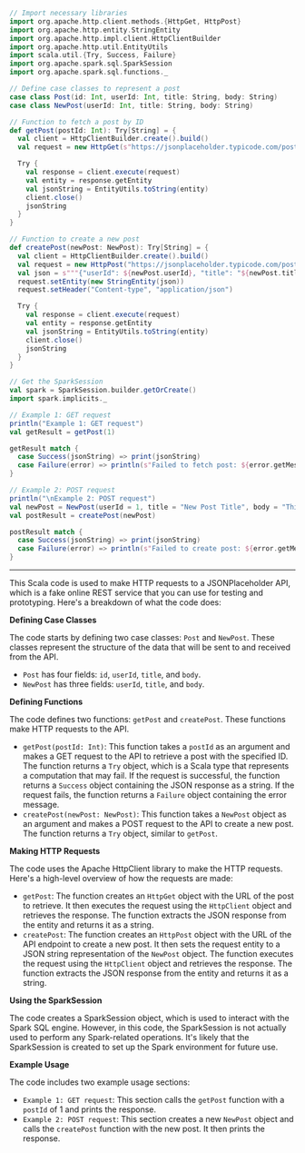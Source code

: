 
```scala
// Import necessary libraries
import org.apache.http.client.methods.{HttpGet, HttpPost}
import org.apache.http.entity.StringEntity
import org.apache.http.impl.client.HttpClientBuilder
import org.apache.http.util.EntityUtils
import scala.util.{Try, Success, Failure}
import org.apache.spark.sql.SparkSession
import org.apache.spark.sql.functions._

// Define case classes to represent a post
case class Post(id: Int, userId: Int, title: String, body: String)
case class NewPost(userId: Int, title: String, body: String)

// Function to fetch a post by ID
def getPost(postId: Int): Try[String] = {
  val client = HttpClientBuilder.create().build()
  val request = new HttpGet(s"https://jsonplaceholder.typicode.com/posts/$postId")

  Try {
    val response = client.execute(request)
    val entity = response.getEntity
    val jsonString = EntityUtils.toString(entity)
    client.close()
    jsonString
  }
}

// Function to create a new post
def createPost(newPost: NewPost): Try[String] = {
  val client = HttpClientBuilder.create().build()
  val request = new HttpPost("https://jsonplaceholder.typicode.com/posts")
  val json = s"""{"userId": ${newPost.userId}, "title": "${newPost.title}", "body": "${newPost.body}"}"""
  request.setEntity(new StringEntity(json))
  request.setHeader("Content-type", "application/json")

  Try {
    val response = client.execute(request)
    val entity = response.getEntity
    val jsonString = EntityUtils.toString(entity)
    client.close()
    jsonString
  }
}

// Get the SparkSession
val spark = SparkSession.builder.getOrCreate()
import spark.implicits._

// Example 1: GET request
println("Example 1: GET request")
val getResult = getPost(1)

getResult match {
  case Success(jsonString) => print(jsonString)
  case Failure(error) => println(s"Failed to fetch post: ${error.getMessage}")
}

// Example 2: POST request
println("\nExample 2: POST request")
val newPost = NewPost(userId = 1, title = "New Post Title", body = "This is the body of the new post.")
val postResult = createPost(newPost)

postResult match {
  case Success(jsonString) => print(jsonString)
  case Failure(error) => println(s"Failed to create post: ${error.getMessage}")
}
```


---
This Scala code is used to make HTTP requests to a JSONPlaceholder API, which is a fake online REST service that you can use for testing and prototyping. Here's a breakdown of what the code does:

**Defining Case Classes**

The code starts by defining two case classes: `Post` and `NewPost`. These classes represent the structure of the data that will be sent to and received from the API.

* `Post` has four fields: `id`, `userId`, `title`, and `body`.
* `NewPost` has three fields: `userId`, `title`, and `body`.

**Defining Functions**

The code defines two functions: `getPost` and `createPost`. These functions make HTTP requests to the API.

* `getPost(postId: Int)`: This function takes a `postId` as an argument and makes a GET request to the API to retrieve a post with the specified ID. The function returns a `Try` object, which is a Scala type that represents a computation that may fail. If the request is successful, the function returns a `Success` object containing the JSON response as a string. If the request fails, the function returns a `Failure` object containing the error message.
* `createPost(newPost: NewPost)`: This function takes a `NewPost` object as an argument and makes a POST request to the API to create a new post. The function returns a `Try` object, similar to `getPost`.

**Making HTTP Requests**

The code uses the Apache HttpClient library to make the HTTP requests. Here's a high-level overview of how the requests are made:

* `getPost`: The function creates an `HttpGet` object with the URL of the post to retrieve. It then executes the request using the `HttpClient` object and retrieves the response. The function extracts the JSON response from the entity and returns it as a string.
* `createPost`: The function creates an `HttpPost` object with the URL of the API endpoint to create a new post. It then sets the request entity to a JSON string representation of the `NewPost` object. The function executes the request using the `HttpClient` object and retrieves the response. The function extracts the JSON response from the entity and returns it as a string.

**Using the SparkSession**

The code creates a SparkSession object, which is used to interact with the Spark SQL engine. However, in this code, the SparkSession is not actually used to perform any Spark-related operations. It's likely that the SparkSession is created to set up the Spark environment for future use.

**Example Usage**

The code includes two example usage sections:

* `Example 1: GET request`: This section calls the `getPost` function with a `postId` of 1 and prints the response.
* `Example 2: POST request`: This section creates a new `NewPost` object and calls the `createPost` function with the new post. It then prints the response.

